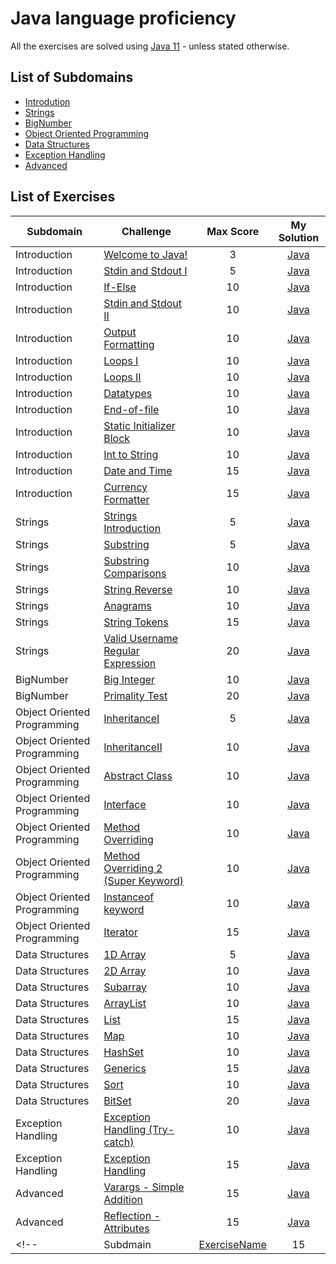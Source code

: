 # Java language proficiency
All the exercises are solved using [Java 11](https://www.oracle.com/ie/java/technologies/javase-jdk11-downloads.html) - unless stated otherwise.
## List of Subdomains
- [Introdution](Introduction)
- [Strings](Strings)
- [BigNumber](BigNumber)
- [Object Oriented Programming](OOP)
- [Data Structures](DataStructures)
- [Exception Handling](ExceptionHandling)
- [Advanced]()

## List of Exercises
| Subdomain | Challenge | Max Score | My Solution |
|---|---|:---:|:---:|
| Introduction | [Welcome to Java!](https://www.hackerrank.com/challenges/welcome-to-java)| 3 |[Java](Introduction/WelcomeToJava/src/Solution.java) |
| Introduction | [Stdin and Stdout I](https://www.hackerrank.com/challenges/java-stdin-and-stdout-1) | 5 | [Java](Introduction/StdinAndStdoutI/src/Solution.java) |
| Introduction | [If-Else](https://www.hackerrank.com/challenges/java-if-else) | 10 | [Java](Introduction/IfElse/src/Solution.java) |
| Introduction | [Stdin and Stdout II](https://www.hackerrank.com/challenges/java-stdin-stdout)| 10 | [Java]() |
| Introduction | [Output Formatting](https://www.hackerrank.com/challenges/java-output-formatting) | 10 | [Java](Introduction/OutputFormatting/src/Solution.java) |
| Introduction | [Loops I](https://www.hackerrank.com/challenges/java-loops-i) | 10 | [Java](Introduction/LoopsI/src/Solution.java) |
| Introduction | [Loops II](https://www.hackerrank.com/challenges/java-loops) | 10 | [Java](Introduction/LoopsII/src/Solution.java) |
| Introduction | [Datatypes](https://www.hackerrank.com/challenges/java-datatypes) | 10 | [Java](Introduction/Datatypes/src/Solution.java) |
| Introduction | [End-of-file](https://www.hackerrank.com/challenges/java-end-of-file) | 10 | [Java](Introduction/EndOfFile/src/Solution.java) |
| Introduction | [Static Initializer Block](https://www.hackerrank.com/challenges/java-static-initializer-block) | 10 | [Java](Introduction/StaticInitializerBlock/src/Solution.java) |
| Introduction | [Int to String](https://www.hackerrank.com/challenges/java-int-to-string) | 10 | [Java](Introduction/IntToString/src/Solution.java) |
| Introduction | [Date and Time](https://www.hackerrank.com/challenges/java-date-and-time) | 15 | [Java](Introduction/DateAndTime/src/Solution.java) |
| Introduction | [Currency Formatter](https://www.hackerrank.com/challenges/java-currency-formatter) | 15 | [Java](Introduction/CurrencyFormatter/src/Solution.java) |
| Strings | [Strings Introduction](https://www.hackerrank.com/challenges/java-strings-introduction)| 5 |[Java](Strings/StringsIntroduction/src/Solution.java) |
| Strings | [Substring](https://www.hackerrank.com/challenges/java-substring)| 5 |[Java](Strings/Substring/src/Solution.java) |
| Strings | [Substring Comparisons](https://www.hackerrank.com/challenges/java-string-compare)| 10 |[Java](Strings/SubstringComparisons/src/Solution.java) |
| Strings | [String Reverse](https://www.hackerrank.com/challenges/java-string-reverse)| 10 |[Java](Strings/StringReverse/src/Solution.java) |
| Strings | [Anagrams](https://www.hackerrank.com/challenges/java-anagrams)| 10 |[Java](Strings/Anagrams/src/Solution.java) |
| Strings | [String Tokens](https://www.hackerrank.com/challenges/java-string-tokens)| 15 |[Java](Strings/StringTokens/src/Solution.java) |
| Strings | [Valid Username Regular Expression](https://www.hackerrank.com/challenges/valid-username-checker)| 20 |[Java](Strings/UsernameRegularExpression/src/Solution.java) |
| BigNumber | [Big Integer](https://www.hackerrank.com/challenges/java-biginteger)| 10 |[Java](BigNumber/BigInteger/src/Solution.java) |
| BigNumber | [Primality Test](https://www.hackerrank.com/challenges/java-primality-test)| 20 |[Java](BigNumber/PrimalityTest/src/Solution.java) |
| Object Oriented Programming | [InheritanceI](https://www.hackerrank.com/challenges/java-inheritance-1)| 5 |[Java](OOP/InheritanceI/src/Solution.java) |
| Object Oriented Programming | [InheritanceII](https://www.hackerrank.com/challenges/java-inheritance-2)| 10 |[Java](OOP/InheritanceII/src/Solution.java) |
| Object Oriented Programming | [Abstract Class](https://www.hackerrank.com/challenges/java-abstract-class)| 10 |[Java](OOP/AbstractClass/src/Main.java) |
| Object Oriented Programming | [Interface](https://www.hackerrank.com/challenges/java-interface)| 10 |[Java](OOP/Interface/src/Solution.java) |
| Object Oriented Programming | [Method Overriding](https://www.hackerrank.com/challenges/java-method-overriding)| 10 |[Java](OOP/MethodOverriding/src/Solution.java) |
| Object Oriented Programming | [Method Overriding 2 (Super Keyword)](https://www.hackerrank.com/challenges/java-method-overriding-2-super-keyword)| 10 |[Java](OOP/MethodOverriding2/src/Solution.java) |
| Object Oriented Programming | [Instanceof keyword](https://www.hackerrank.com/challenges/java-instanceof-keyword)| 10 |[Java](OOP/InstanceOfKeyword/src/InstanceOFTutorial.java) |
| Object Oriented Programming | [Iterator](https://www.hackerrank.com/challenges/java-iterator)| 15 |[Java](OOP/Iterator/src/Main.java) |
| Data Structures | [1D Array](https://www.hackerrank.com/challenges/java-1d-array-introduction)| 5 |[Java](DataStructures/1DArray/src/Solution.java) |
| Data Structures | [2D Array](https://www.hackerrank.com/challenges/java-2d-array)| 10 |[Java](DataStructures/2DArray/src/Solution.java) |
| Data Structures | [Subarray](https://www.hackerrank.com/challenges/java-negative-subarray)| 10 |[Java](DataStructures/Subarray/src/Solution.java) |
| Data Structures | [ArrayList](https://www.hackerrank.com/challenges/java-arraylist)| 10 |[Java](DataStructures/Arraylist/src/Solution.java) |
| Data Structures | [List](https://www.hackerrank.com/challenges/java-list)| 15 |[Java](DataStructures/List/src/Solution.java) |
| Data Structures | [Map](https://www.hackerrank.com/challenges/phone-book)| 10 |[Java](DataStructures/Map/src/Solution.java) |
| Data Structures | [HashSet](https://www.hackerrank.com/challenges/java-hashset)| 10 |[Java](DataStructures/Hashset/src/Solution.java) |
| Data Structures | [Generics](https://www.hackerrank.com/challenges/java-generics)| 15 |[Java](DataStructures/Generics/src/Solution.java) |
| Data Structures | [Sort](https://www.hackerrank.com/challenges/java-sort)| 10 |[Java](DataStructures/Sort/src/Solution.java) |
| Data Structures | [BitSet](https://www.hackerrank.com/challenges/java-bitset)| 20 |[Java](DataStructures/BitSet/src/Solution.java) |
| Exception Handling | [Exception Handling (Try-catch)](https://www.hackerrank.com/challenges/java-exception-handling-try-catch)| 10 |[Java](ExceptionHandling/ExceptionHandlingTryCatch/src/Solution.java) |
| Exception Handling | [Exception Handling](https://www.hackerrank.com/challenges/java-exception-handling)| 15 |[Java](ExceptionHandling/ExceptionHandling/src/Solution.java) |
| Advanced | [Varargs - Simple Addition](https://www.hackerrank.com/challenges/simple-addition-varargs)| 15 |[Java](Advanced/Varargs-SimpleAddition/src/Solution.java) |
| Advanced | [Reflection - Attributes](https://www.hackerrank.com/challenges/java-reflection-attributes/)| 15 |[Java](Advanced/Reflection-Attributes/src/Solution.java) |
<!-- | Subdmain | [ExerciseName]()| 15 |[Java]() | -->
